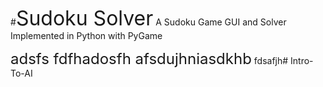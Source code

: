 #<font size = 6>Sudoku Solver</font>
A Sudoku Game GUI and Solver Implemented in Python with PyGame 

<font size = "5">adsfs
fdfhadosfh
afsdujhniasdkhb</font>
fdsafjh#   I n t r o - T o - A I  
 